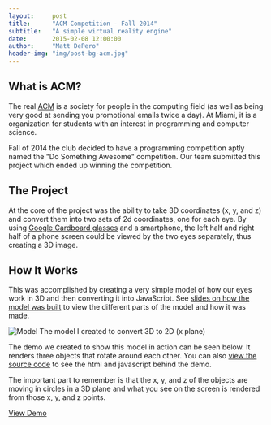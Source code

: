 ```yaml
---
layout:     post
title:      "ACM Competition - Fall 2014"
subtitle:   "A simple virtual reality engine"
date:       2015-02-08 12:00:00
author:     "Matt DePero"
header-img: "img/post-bg-acm.jpg"
---
```


<h2>What is ACM?</h2>

<p>The real <a href="http://www.acm.org/" target="_BLANK">ACM</a> is a society for people in the computing field (as well as being very good at sending you promotional emails twice a day). At Miami, it is a organization for students with an interest in programming and computer science.</p>

<p>Fall of 2014 the club decided to have a programming competition aptly named the "Do Something Awesome" competition. Our team submitted this project which ended up winning the competition.</p>

<h2>The Project</h2>

<p>At the core of the project was the ability to take 3D coordinates (x, y, and z) and convert them into two sets of 2d coordinates, one for each eye. By using <a href="https://www.google.com/get/cardboard/" target="_BLANK">Google Cardboard glasses</a> and a smartphone, the left half and right half of a phone screen could be viewed by the two eyes separately, thus creating a 3D image.</p>

<h2>How It Works</h2>

<p>This was accomplished by creating a very simple model of how our eyes work in 3D and then converting it into JavaScript. See <a href="https://docs.google.com/presentation/d/1-eZwpfNrOwxYuSrhjqyoZNcgEETHvpG1tCiIMJP06xs/edit?usp=sharing" target="_BLANK">slides on how the model was built</a> to view the different parts of the model and how it was made.</p>

<p>
	<img src="{{ site.baseurl }}/img/post-misc-acm-model.png" alt="Model">
	<span class="caption text-muted">The model I created to convert 3D to 2D (x plane)</span>
</p>

<p>The demo we created to show this model in action can be seen below. It renders three objects that rotate around each other.  You can also <a href="https://github.com/mdepero/ACM-Project/blob/gh-pages/index.html" target="_BLANK">view the source code</a> to see the html and javascript behind the demo.</p>

<p>The important part to remember is that the x, y, and z of the objects are moving in circles in a 3D plane and what you see on the screen is rendered from those x, y, and z points.
</p>

<p class="text-center"><a href="{{ site.baseurl }}/ACM-Project/">View Demo</a></p>

<!--Template Stuff
<blockquote></blockquote>
<a href="#">
    <img src="{{ site.baseurl }}/img/post-sample-image.jpg" alt="Post Sample Image">
</a>
<span class="caption text-muted">Picture Caption</span>
-->
